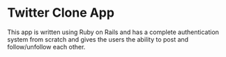 # Twitter Clone App

This app is written using Ruby on Rails and has a complete authentication system from scratch and gives
the users the ability to post and follow/unfollow each other.